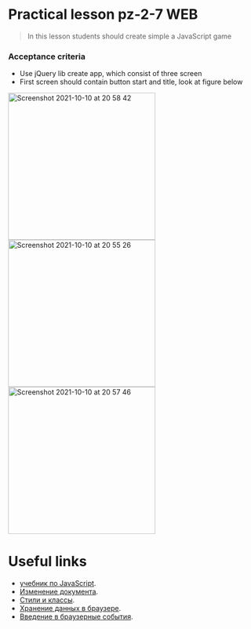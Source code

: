 # Practical lesson pz-2-7 WEB
> In this lesson students should create simple a JavaScript game

### Acceptance criteria 
* Use jQuery lib create app, which consist of three screen
* First screen should contain button start and title, look at figure below

<img width="300" alt="Screenshot 2021-10-10 at 20 58 42" src="https://user-images.githubusercontent.com/10829855/136707928-e8c352d5-c939-4425-a574-84853dbc11d3.png">

<img width="300" alt="Screenshot 2021-10-10 at 20 55 26" src="https://user-images.githubusercontent.com/10829855/136707952-32ccc3d0-9aa8-4af6-a2d1-5105b5499388.png">

<img width="300" alt="Screenshot 2021-10-10 at 20 57 46" src="https://user-images.githubusercontent.com/10829855/136707976-c67169fd-4db8-4ea6-ad99-2a9b2fcce78d.png">

# Useful links
* [учебник по JavaScript](https://learn.javascript.ru/).
* [Изменение документа](https://learn.javascript.ru/modifying-document).
* [Стили и классы](https://learn.javascript.ru/styles-and-classes).
* [Хранение данных в браузере](https://learn.javascript.ru/data-storage).
* [Введение в браузерные события](https://learn.javascript.ru/introduction-browser-events).
